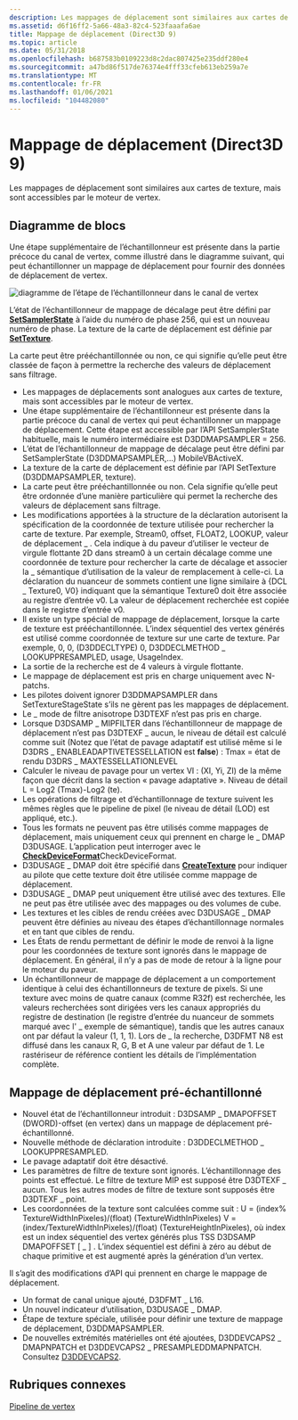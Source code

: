 ```yaml
---
description: Les mappages de déplacement sont similaires aux cartes de texture, mais sont accessibles par le moteur de vertex.
ms.assetid: d6f16ff2-5a66-48a3-82c4-523faaafa6ae
title: Mappage de déplacement (Direct3D 9)
ms.topic: article
ms.date: 05/31/2018
ms.openlocfilehash: b687583b0109223d8c2dac807425e235ddf280e4
ms.sourcegitcommit: a47bd86f517de76374e4fff33cfeb613eb259a7e
ms.translationtype: MT
ms.contentlocale: fr-FR
ms.lasthandoff: 01/06/2021
ms.locfileid: "104482080"
---
```

# <a name="displacement-mapping-direct3d-9"></a>Mappage de déplacement (Direct3D 9)

Les mappages de déplacement sont similaires aux cartes de texture, mais sont accessibles par le moteur de vertex.

## <a name="block-diagram"></a>Diagramme de blocs

Une étape supplémentaire de l’échantillonneur est présente dans la partie précoce du canal de vertex, comme illustré dans le diagramme suivant, qui peut échantillonner un mappage de déplacement pour fournir des données de déplacement de vertex.

![diagramme de l’étape de l’échantillonneur dans le canal de vertex](images/tessellatordx9.png)

L’état de l’échantillonneur de mappage de décalage peut être défini par [**SetSamplerState**](/windows/desktop/api) à l’aide du numéro de phase 256, qui est un nouveau numéro de phase. La texture de la carte de déplacement est définie par [**SetTexture**](/windows/win32/api/d3d9helper/nf-d3d9helper-idirect3ddevice9-settexture).

La carte peut être prééchantillonnée ou non, ce qui signifie qu’elle peut être classée de façon à permettre la recherche des valeurs de déplacement sans filtrage.

-   Les mappages de déplacements sont analogues aux cartes de texture, mais sont accessibles par le moteur de vertex.
-   Une étape supplémentaire de l’échantillonneur est présente dans la partie précoce du canal de vertex qui peut échantillonner un mappage de déplacement. Cette étape est accessible par l’API SetSamplerState habituelle, mais le numéro intermédiaire est D3DDMAPSAMPLER = 256.
-   L’état de l’échantillonneur de mappage de décalage peut être défini par SetSamplerState (D3DDMAPSAMPLER,...) MobileVBActiveX.
-   La texture de la carte de déplacement est définie par l’API SetTexture (D3DDMAPSAMPLER, texture).
-   La carte peut être prééchantillonnée ou non. Cela signifie qu’elle peut être ordonnée d’une manière particulière qui permet la recherche des valeurs de déplacement sans filtrage.
-   Les modifications apportées à la structure de la déclaration autorisent la spécification de la coordonnée de texture utilisée pour rechercher la carte de texture. Par exemple, Stream0, offset, FLOAT2, LOOKUP, valeur de déplacement \_ . Cela indique à du paveur d’utiliser le vecteur de virgule flottante 2D dans stream0 à un certain décalage comme une coordonnée de texture pour rechercher la carte de décalage et associer la \_ sémantique d’utilisation de la valeur de remplacement à celle-ci. La déclaration du nuanceur de sommets contient une ligne similaire à {DCL \_ Texture0, V0} indiquant que la sémantique Texture0 doit être associée au registre d’entrée v0. La valeur de déplacement recherchée est copiée dans le registre d’entrée v0.
-   Il existe un type spécial de mappage de déplacement, lorsque la carte de texture est prééchantillonnée. L’index séquentiel des vertex générés est utilisé comme coordonnée de texture sur une carte de texture. Par exemple, 0, 0, (D3DDECLTYPE) 0, D3DDECLMETHOD \_ LOOKUPPRESAMPLED, usage, UsageIndex.
-   La sortie de la recherche est de 4 valeurs à virgule flottante.
-   Le mappage de déplacement est pris en charge uniquement avec N-patchs.
-   Les pilotes doivent ignorer D3DDMAPSAMPLER dans SetTextureStageState s’ils ne gèrent pas les mappages de déplacement.
-   Le \_ mode de filtre anisotrope D3DTEXF n’est pas pris en charge.
-   Lorsque D3DSAMP \_ MIPFILTER dans l’échantillonneur de mappage de déplacement n’est pas D3DTEXF \_ aucun, le niveau de détail est calculé comme suit (Notez que l’état de pavage adaptatif est utilisé même si le D3DRS \_ ENABLEADAPTIVETESSELLATION est **false**) : Tmax = état de rendu D3DRS \_ MAXTESSELLATIONLEVEL
-   Calculer le niveau de pavage pour un vertex VI : (XI, Yi, ZI) de la même façon que décrit dans la section « pavage adaptative ». Niveau de détail L = Log2 (Tmax)-Log2 (te).
-   Les opérations de filtrage et d’échantillonnage de texture suivent les mêmes règles que le pipeline de pixel (le niveau de détail (LOD) est appliqué, etc.).
-   Tous les formats ne peuvent pas être utilisés comme mappages de déplacement, mais uniquement ceux qui prennent en charge le \_ DMAP D3DUSAGE. L’application peut interroger avec le [**CheckDeviceFormat**](/windows/win32/api/d3d9/nf-d3d9-idirect3d9-checkdeviceformat)CheckDeviceFormat.
-   D3DUSAGE \_ DMAP doit être spécifié dans [**CreateTexture**](/windows/win32/api/d3d9helper/nf-d3d9helper-idirect3ddevice9-createtexture) pour indiquer au pilote que cette texture doit être utilisée comme mappage de déplacement.
-   D3DUSAGE \_ DMAP peut uniquement être utilisé avec des textures. Elle ne peut pas être utilisée avec des mappages ou des volumes de cube.
-   Les textures et les cibles de rendu créées avec D3DUSAGE \_ DMAP peuvent être définies au niveau des étapes d’échantillonnage normales et en tant que cibles de rendu.
-   Les États de rendu permettant de définir le mode de renvoi à la ligne pour les coordonnées de texture sont ignorés dans le mappage de déplacement. En général, il n’y a pas de mode de retour à la ligne pour le moteur du paveur.
-   Un échantillonneur de mappage de déplacement a un comportement identique à celui des échantillonneurs de texture de pixels. Si une texture avec moins de quatre canaux (comme R32f) est recherchée, les valeurs recherchées sont dirigées vers les canaux appropriés du registre de destination (le registre d’entrée du nuanceur de sommets marqué avec l' \_ exemple de sémantique), tandis que les autres canaux ont par défaut la valeur (1, 1, 1). Lors de \_ la recherche, D3DFMT N8 est diffusé dans les canaux R, G, B et A une valeur par défaut de 1. Le rastériseur de référence contient les détails de l’implémentation complète.

## <a name="pre-sampled-displacement-mapping"></a>Mappage de déplacement pré-échantillonné

-   Nouvel état de l’échantillonneur introduit : D3DSAMP \_ DMAPOFFSET (DWORD)-offset (en vertex) dans un mappage de déplacement pré-échantillonné.
-   Nouvelle méthode de déclaration introduite : D3DDECLMETHOD \_ LOOKUPPRESAMPLED.
-   Le pavage adaptatif doit être désactivé.
-   Les paramètres de filtre de texture sont ignorés. L’échantillonnage des points est effectué. Le filtre de texture MIP est supposé être D3DTEXF \_ aucun. Tous les autres modes de filtre de texture sont supposés être D3DTEXF \_ point.
-   Les coordonnées de la texture sont calculées comme suit : U = (index% TextureWidthInPixeles)/(float) (TextureWidthInPixeles) V = (index/TextureWidthInPixeles)/(float) (TextureHeightInPixeles), où index est un index séquentiel des vertex générés plus TSS D3DSAMP DMAPOFFSET \[ \_ \] . L’index séquentiel est défini à zéro au début de chaque primitive et est augmenté après la génération d’un vertex.

Il s’agit des modifications d’API qui prennent en charge le mappage de déplacement.

-   Un format de canal unique ajouté, D3DFMT \_ L16.
-   Un nouvel indicateur d’utilisation, D3DUSAGE \_ DMAP.
-   Étape de texture spéciale, utilisée pour définir une texture de mappage de déplacement, D3DDMAPSAMPLER.
-   De nouvelles extrémités matérielles ont été ajoutées, D3DDEVCAPS2 \_ DMAPNPATCH et D3DDEVCAPS2 \_ PRESAMPLEDDMAPNPATCH. Consultez [D3DDEVCAPS2](d3ddevcaps2.md).

## <a name="related-topics"></a>Rubriques connexes

<dl> <dt>

[Pipeline de vertex](vertex-pipeline.md)
</dt> </dl>

 

 
